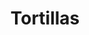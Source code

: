 ---
title: Tortillas
layout: recipe
description: These flour tortillas are simple to make, chewy, and delicious.
source: http://www.seriouseats.com/recipes/2015/04/thin-tender-flour-tortillas-recipe.html
ingredients: 
  - 2 cups all-purpose flour
  - 1 teaspoon of kosher salt
  - 1/4 cup cold beef tallow
  - 3/4 cup of cold water
instructions:
  - Place flour and salt in the workbowl of a food processor fitted with a steel blade and pulse to combine.
  - Add tallow and pulse until mixture resembles coarse crumbs. Add water and process until a cohesive dough forms.
  - Turn dough out onto a lightly floured work surface and knead until smooth, about 1 minute. Cover with a damp cloth or plastic wrap and let rest for 10 minutes.
  - Divide dough into 10 equal pieces; roll each piece of dough into a ball. Cover dough with a damp cloth or plastic wrap and let rest an additional 15 minutes.
  - Heat cast iron skillet, griddle, or comal over medium-high heat.
  - Meanwhile, place one ball of dough on a lightly floured work surface and pat down into a flat disc. Using a rolling pin, roll dough out to a very thin 8-inch round.
  - Place dough in skillet and cook until bubbles form on top side and bottom side has light browned spots, 15-30 seconds. Flip tortilla and cook until second side develops light browned spots, 15-30 seconds longer. Transfer tortilla to a plate and cover with dish cloth.
  - Repeat with remaining balls of dough.
  - Serve immediately while still warm.
yields: 10 tortillas
prep_time: 20 minutes
---